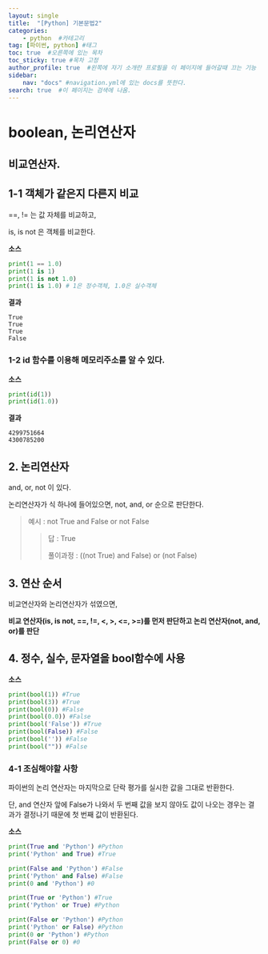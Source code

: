 ```yaml
---
layout: single
title:  "[Python] 기본문법2"
categories: 
    - python  #카테고리
tag: [파이썬, python] #태그
toc: true  #오른쪽에 있는 목차
toc_sticky: true #목차 고정
author_profile: true  #왼쪽에 자기 소개란 프로필을 이 페이지에 들어갈때 끄는 기능
sidebar:
    nav: "docs" #navigation.yml에 있는 docs를 뜻한다.
search: true  #이 페이지는 검색에 나옴.
---
```


# boolean, 논리연산자

## 비교연산자.

## 1-1 객체가 같은지 다른지 비교

==, != 는 값 자체를 비교하고,

is, is not 은 객체를 비교한다. 

**소스**

```python
print(1 == 1.0)
print(1 is 1)
print(1 is not 1.0)
print(1 is 1.0) # 1은 정수객체, 1.0은 실수객체
```
**결과**

```plaintext
True
True
True
False
```

### 1-2 id 함수를 이용해 메모리주소를 알 수 있다.

**소스**

```python
print(id(1))
print(id(1.0))
```
**결과**

```plaintext
4299751664
4300785200
```

## 2. 논리연산자

and, or, not 이 있다.

논리연산자가 식 하나에 들어있으면, not, and, or 순으로 판단한다. 

> 예시 : not True and False or not False
> > 답 : True 
> >
> > 풀이과정 : ((not True) and False) or (not False)


## 3. 연산 순서

비교연산자와 논리연산자가 섞였으면, 

**비교 연산자(is, is not, ==, !=, <, >, <=, >=)를 먼저 판단하고 논리 연산자(not, and, or)를 판단**


## 4. 정수, 실수, 문자열을 bool함수에 사용

**소스**

```python
print(bool(1)) #True
print(bool(3)) #True
print(bool(0)) #False
print(bool(0.0)) #False
print(bool('False')) #True
print(bool(False)) #False
print(bool('')) #False
print(bool("")) #False
```

### 4-1 조심해야할 사항

파이썬의 논리 연산자는 마지막으로 단락 평가를 실시한 값을 그대로 반환한다. 

단, and 연산자 앞에 False가 나와서 두 번째 값을 보지 않아도 값이 나오는 경우는 결과가 결정나기 때문에 첫 번째 값이 반환된다. 

**소스**

```python
print(True and 'Python') #Python
print('Python' and True) #True

print(False and 'Python') #False
print('Python' and False) #False
print(0 and 'Python') #0
```

```python
print(True or 'Python') #True
print('Python' or True) #Python

print(False or 'Python') #Python
print('Python' or False) #Python
print(0 or 'Python') #Python
print(False or 0) #0
```
